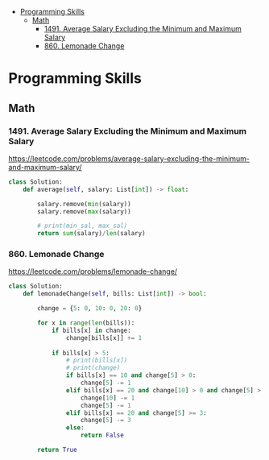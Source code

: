 - [Programming Skills](#programming-skills)
  - [Math](#math)
    - [1491. Average Salary Excluding the Minimum and Maximum Salary](#1491-average-salary-excluding-the-minimum-and-maximum-salary)
    - [860. Lemonade Change](#860-lemonade-change)


# Programming Skills 

## Math

### 1491. Average Salary Excluding the Minimum and Maximum Salary
https://leetcode.com/problems/average-salary-excluding-the-minimum-and-maximum-salary/

```python
class Solution:
    def average(self, salary: List[int]) -> float:

        salary.remove(min(salary))
        salary.remove(max(salary))

        # print(min_sal, max_sal)
        return sum(salary)/len(salary)
```

### 860. Lemonade Change
https://leetcode.com/problems/lemonade-change/

```python
class Solution:
    def lemonadeChange(self, bills: List[int]) -> bool:

        change = {5: 0, 10: 0, 20: 0}

        for x in range(len(bills)):
            if bills[x] in change:
                change[bills[x]] += 1
            
            if bills[x] > 5:
                # print(bills[x])
                # print(change)
                if bills[x] == 10 and change[5] > 0:
                    change[5] -= 1
                elif bills[x] == 20 and change[10] > 0 and change[5] > 0:
                    change[10] -= 1
                    change[5] -= 1
                elif bills[x] == 20 and change[5] >= 3:
                    change[5] -= 3 
                else:
                    return False

        return True
```
